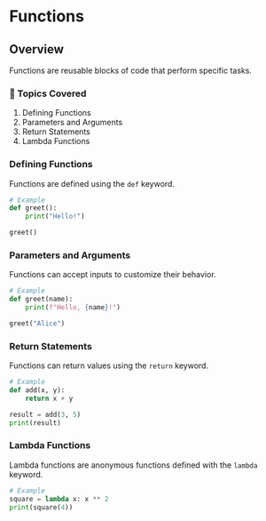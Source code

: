# Functions

## Overview
Functions are reusable blocks of code that perform specific tasks.

### 📌 Topics Covered

1. Defining Functions
2. Parameters and Arguments
3. Return Statements
4. Lambda Functions

### Defining Functions
Functions are defined using the `def` keyword.

```python
# Example
def greet():
    print("Hello!")

greet()
```

### Parameters and Arguments
Functions can accept inputs to customize their behavior.

```python
# Example
def greet(name):
    print(f"Hello, {name}!")

greet("Alice")
```

### Return Statements
Functions can return values using the `return` keyword.

```python
# Example
def add(x, y):
    return x + y

result = add(3, 5)
print(result)
```

### Lambda Functions
Lambda functions are anonymous functions defined with the `lambda` keyword.

```python
# Example
square = lambda x: x ** 2
print(square(4))
```


